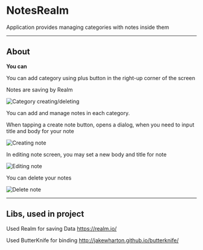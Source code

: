 # NotesRealm
Application provides managing categories with notes inside them
___
## About
**You can**

You can add category using plus button in the right-up corner of the screen

Notes are saving by Realm

![Category creating/deleting](http://i.imgur.com/y3XEwOK.gif)

You can add and manage notes in each category.

When tapping a create note button, opens a dialog, when you need to input title and body for your note

![Creating note](http://i.imgur.com/2HRrx4a.gif)

In editing note screen, you may set a new body and title for note

![Editing note](http://i.imgur.com/rcSLZPq.gif)

You can delete your notes

![Delete note](http://i.imgur.com/SfwprmG.gif)

___
## Libs, used in project

Used Realm for saving Data 
https://realm.io/

Used ButterKnife for binding 
http://jakewharton.github.io/butterknife/
